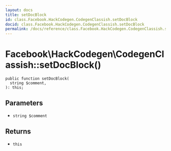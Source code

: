 ```yaml
---
layout: docs
title: setDocBlock
id: class.Facebook.HackCodegen.CodegenClassish.setDocBlock
docid: class.Facebook.HackCodegen.CodegenClassish.setDocBlock
permalink: /docs/reference/class.Facebook.HackCodegen.CodegenClassish.setDocBlock.md
---
```

# Facebook\\HackCodegen\\CodegenClassish::setDocBlock()




``` Hack
public function setDocBlock(
  string $comment,
): this;
```




## Parameters




- ` string $comment `




## Returns




+ ` this `